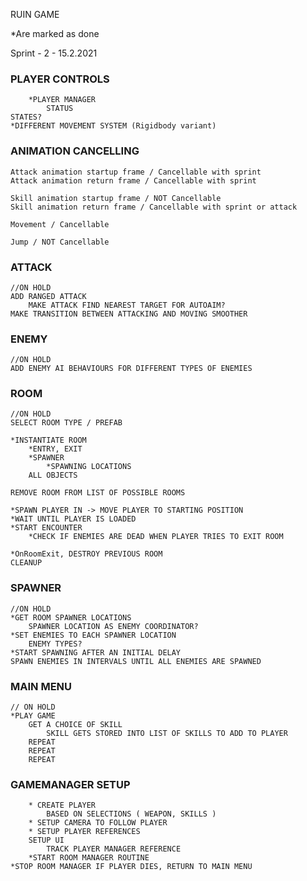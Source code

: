 RUIN GAME

*Are marked as done

Sprint - 2 - 15.2.2021

### PLAYER CONTROLS

		*PLAYER MANAGER
			STATUS
	STATES?
	*DIFFERENT MOVEMENT SYSTEM (Rigidbody variant)
	
### ANIMATION CANCELLING

	Attack animation startup frame / Cancellable with sprint
	Attack animation return frame / Cancellable with sprint

	Skill animation startup frame / NOT Cancellable
	Skill animation return frame / Cancellable with sprint or attack
	
	Movement / Cancellable
	
	Jump / NOT Cancellable
	
###


### ATTACK
	//ON HOLD
	ADD RANGED ATTACK
		MAKE ATTACK FIND NEAREST TARGET FOR AUTOAIM?
	MAKE TRANSITION BETWEEN ATTACKING AND MOVING SMOOTHER
	
	
	
	
	
	
	
	
	
	
	
### ENEMY
	//ON HOLD
	ADD ENEMY AI BEHAVIOURS FOR DIFFERENT TYPES OF ENEMIES
	
### ROOM
	//ON HOLD
	SELECT ROOM TYPE / PREFAB
	
	*INSTANTIATE ROOM
		*ENTRY, EXIT
		*SPAWNER
			*SPAWNING LOCATIONS
		ALL OBJECTS
		
	REMOVE ROOM FROM LIST OF POSSIBLE ROOMS
	
	*SPAWN PLAYER IN -> MOVE PLAYER TO STARTING POSITION
	*WAIT UNTIL PLAYER IS LOADED
	*START ENCOUNTER
		*CHECK IF ENEMIES ARE DEAD WHEN PLAYER TRIES TO EXIT ROOM
		
	*OnRoomExit, DESTROY PREVIOUS ROOM
	CLEANUP
		
		

### SPAWNER
	//ON HOLD
	*GET ROOM SPAWNER LOCATIONS
		SPAWNER LOCATION AS ENEMY COORDINATOR?
	*SET ENEMIES TO EACH SPAWNER LOCATION
		ENEMY TYPES?
	*START SPAWNING AFTER AN INITIAL DELAY
	SPAWN ENEMIES IN INTERVALS UNTIL ALL ENEMIES ARE SPAWNED
	

### MAIN MENU
	// ON HOLD
	*PLAY GAME
		GET A CHOICE OF SKILL 
			SKILL GETS STORED INTO LIST OF SKILLS TO ADD TO PLAYER
		REPEAT
		REPEAT
		REPEAT
		
### GAMEMANAGER SETUP
	
		* CREATE PLAYER 
			BASED ON SELECTIONS ( WEAPON, SKILLS )
		* SETUP CAMERA TO FOLLOW PLAYER
		* SETUP PLAYER REFERENCES
		SETUP UI
			TRACK PLAYER MANAGER REFERENCE
		*START ROOM MANAGER ROUTINE
	*STOP ROOM MANAGER IF PLAYER DIES, RETURN TO MAIN MENU
	
